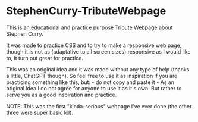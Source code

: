 # StephenCurry-TributeWebpage
This is an educational and practice purpose Tribute Webpage about Stephen Curry.

It was made to practice CSS and to try to make a responsive web page, though it is not as (adaptative to all screen sizes) responsive as I would like to, it turn out great for practice.

This was an original idea and it was made without any type of help (thanks a little, ChatGPT though).
So feel free to use it as inspiration if you are practicing something like this, but: - do not copy and paste it -
As an original idea I do not agree for anyone to use it as it's own. But rather to serve you as a good inspiration and practice.

NOTE: This was the first "kinda-serious" webpage I've ever done (the other three were super basic lol).
